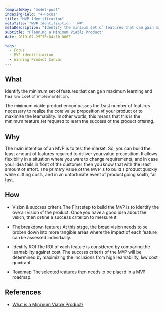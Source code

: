 ```yaml
---
templateKey: "model-post"
indexingField: "4-Focus"
title: "MVP Identification"
metaTitle: "MVP Identification | WP"
metaDescription: "Identify the minimum set of features that can gain maximum learning and has low cost of implementation."
subtitle: "Planning a Minimum Viable Product"
date: 2019-07-25T15:04:10.000Z

tags:
  - Focus
  - MVP identification
  - Winning Product Canvas
---
```



## What

Identify the minimum set of features that can gain maximum learning and has low cost of implementation.

The minimum viable product encompasses the least number of features necessary to realize the core value proposition of your product or to maximize the learnability. In other words, this means that this is the minimum feature set required to learn the success of the product offering.


## Why

The main intention of an MVP is to test the market. So, you can build the least amount of features required to deliver your value proposition. It allows flexibility in a situation where you want to change requirements, and in case your idea fails in front of the customer, then you know that with the least amount of effort. The primary value of the MVP is to build a product quickly while cutting costs, and in an unfortunate event of product going south, fail fast.


## How

- Vision & success criteria
  The First step to build the MVP is to identify the overall vision of the product. Once you have a good idea about the vision, then define a success criterion to measure it.

- The breakdown features
  At this stage, the broad vision needs to be broken down into more tangible areas where the impact of each feature can be assessed individually.

- Identify ROI
  The ROI of each feature is considered by comparing the learnability against cost. The success criteria of the MVP will be determined by maximizing the inclusions from high learnability, low cost quadrant.

- Roadmap
  The selected features then needs to be placed in a MVP roadmap.


## References

- [What is a Minimum Viable Product?](http://ask.leanstack.com/en/articles/902991-what-is-a-minimum-viable-product-mvp)
